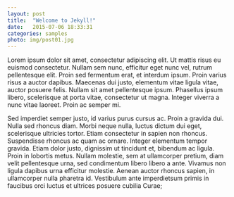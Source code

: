 ```yaml
---
layout: post
title:  "Welcome to Jekyll!"
date:   2015-07-06 18:33:31
categories: samples
photo: img/post01.jpg
---
```

<p>
  Lorem ipsum dolor sit amet, consectetur adipiscing elit. Ut mattis risus eu euismod consectetur. Nullam sem nunc, efficitur eget nunc vel, rutrum pellentesque elit. Proin sed fermentum erat, et interdum ipsum. Proin varius risus a auctor dapibus. Maecenas dui justo, elementum vitae ligula vitae, auctor posuere felis. Nullam sit amet pellentesque ipsum. Phasellus ipsum libero, scelerisque at porta vitae, consectetur ut magna. Integer viverra a nunc vitae laoreet. Proin ac semper mi.
</p>

<p>
  Sed imperdiet semper justo, id varius purus cursus ac. Proin a gravida dui. Nulla sed rhoncus diam. Morbi neque nulla, luctus dictum dui eget, scelerisque ultricies tortor. Etiam consectetur in sapien non rhoncus. Suspendisse rhoncus ac quam ac ornare. Integer elementum tempor gravida. Etiam dolor justo, dignissim ut tincidunt et, bibendum ac ligula. Proin in lobortis metus. Nullam molestie, sem at ullamcorper pretium, diam velit pellentesque urna, sed condimentum libero libero a ante. Vivamus non ligula dapibus urna efficitur molestie. Aenean auctor rhoncus sapien, in ullamcorper nulla pharetra id. Vestibulum ante imperdietsum primis in faucibus orci luctus et ultrices posuere cubilia Curae;
</p>
